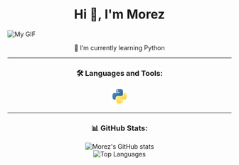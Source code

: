 <h1 align="center">Hi 👋, I'm Morez</h1>

![My GIF](https://www.google.com/url?sa=i&url=https%3A%2F%2Fgithub.com%2Fjitendramakwana143&psig=AOvVaw0no-S_fdnBvRG55tFg1hRJ&ust=1736003476173000&source=images&cd=vfe&opi=89978449&ved=0CBMQjRxqFwoTCPiGkYfr2YoDFQAAAAAdAAAAABBA)


<p align="center">🌱 I’m currently learning Python</p>

---

<h3 align="center">🛠️ Languages and Tools:</h3>
<p align="center">
  <a href="https://www.python.org" target="_blank" rel="noreferrer">
    <img src="https://raw.githubusercontent.com/devicons/devicon/master/icons/python/python-original.svg" alt="python" width="40" height="40"/>
  </a>
</p>

---

<h3 align="center">📊 GitHub Stats:</h3>
<p align="center">
  <img src="https://github-readme-stats.vercel.app/api?username=Morez&show_icons=true&theme=radical" alt="Morez's GitHub stats" />
  <br/>
  <img src="https://github-readme-stats.vercel.app/api/top-langs/?username=Morez&layout=compact&theme=radical" alt="Top Languages" />
</p>


